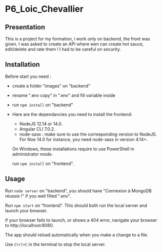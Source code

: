 # P6_Loic_Chevallier

## Presentation

This is a project for my formation, i work only on backend, the front was given. I was asked to create an API where wen can create hot sauce, edit/delete and rate them ! I had to be careful on security.

## Installation

Before start you need :

-   create a folder "images" on "backend"
-   rename ".env copy" in ".env" and fill variable inside
-   run `npm install` on "backend"

-   Here are the dependancies you need to install the frontend:

    -   NodeJS 12.14 or 14.0.
    -   Angular CLI 7.0.2.
    -   node-sass : make sure to use the corresponding version to NodeJS. For Noe 14.0 for instance, you need node-sass in version 4.14+.

    On Windows, these installations require to use PowerShell in administrator mode.

    run `npm install` on "frontend".

## Usage

Run `node server` on "backend", you should have "Connexion à MongoDB réussie !" if you well filled ".env".

Run `npm start` on "frontend". This should both run the local server and launch your browser.

If your browser fails to launch, or shows a 404 error, navigate your browser to http://localhost:8080.

The app should reload automatically when you make a change to a file.

Use `Ctrl+C` in the terminal to stop the local server.
